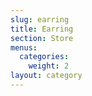 ```yaml
---
slug: earring
title: Earring
section: Store
menus:
  categories:
    weight: 2
layout: category
---
```

